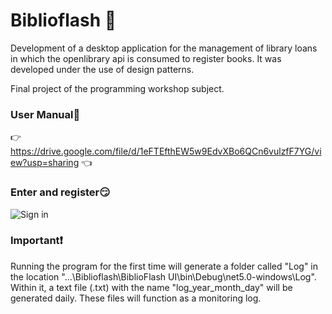 # Biblioflash 🚀

Development of a desktop application for the management of library loans in which the openlibrary api is consumed to register books.
It was developed under the use of design patterns.

Final project of the programming workshop subject.

### User Manual:eyes:

:point_right: https://drive.google.com/file/d/1eFTEfthEW5w9EdvXBo6QCn6vulzfF7YG/view?usp=sharing :point_left:

### Enter and register:smirk:
![Sign in](https://i.imgur.com/WA46EF1.png)


### Important:exclamation:

Running the program for the first time will generate a folder called "Log" in the location "...\Biblioflash\BiblioFlash UI\bin\Debug\net5.0-windows\Log".
Within it, a text file (.txt) with the name "log_year_month_day" will be generated daily.
These files will function as a monitoring log.
